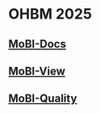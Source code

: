 # OHBM 2025

## [MoBI-Docs](https://childmindresearch.github.io/MoBI_Docs/)
## [MoBI-View](https://github.com/childmindresearch/MoBI-View)
## [MoBI-Quality](https://github.com/childmindresearch/MOBI_QC)

